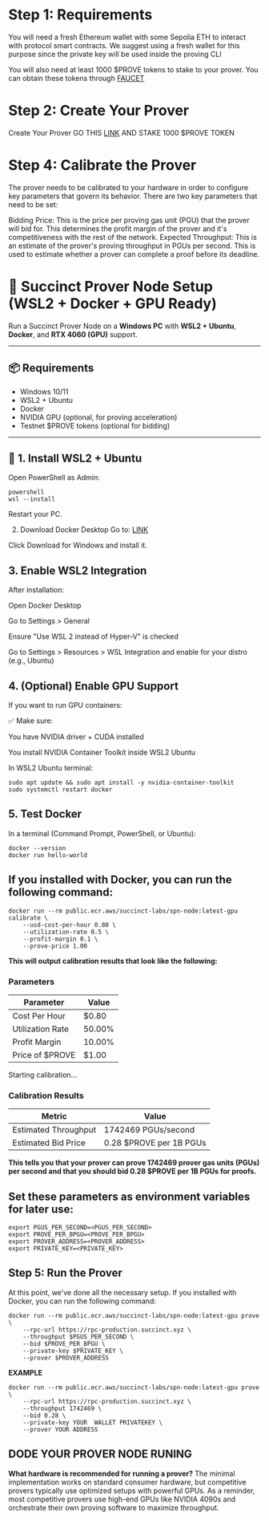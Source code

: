 # Step 1: Requirements
You will need a fresh Ethereum wallet with some Sepolia ETH to interact with protocol smart contracts. We suggest using a fresh wallet for this purpose since the private key will be used inside the proving CLI


You will also need at least 1000 $PROVE tokens to stake to your prover. You can obtain these tokens through [FAUCET](https://docs.google.com/forms/d/e/1FAIpQLSfgTpBL_wMWyyoxT6LxuMhiu-bex0cBg9kRTmxoKw3XOluOCA/viewform)

# Step 2: Create Your Prover

Create Your Prover GO THIS [LINK](https://staking.sepolia.succinct.xyz/prover) AND STAKE 1000 $PROVE TOKEN

# Step 4: Calibrate the Prover
The prover needs to be calibrated to your hardware in order to configure key parameters that govern its behavior. There are two key parameters that need to be set:

Bidding Price: This is the price per proving gas unit (PGU) that the prover will bid for. This determines the profit margin of the prover and it's competitiveness with the rest of the network.
Expected Throughput: This is an estimate of the prover's proving throughput in PGUs per second. This is used to estimate whether a prover can complete a proof before its deadline.


# 🧠 Succinct Prover Node Setup (WSL2 + Docker + GPU Ready)

Run a Succinct Prover Node on a **Windows PC** with **WSL2 + Ubuntu**, **Docker**, and **RTX 4060 (GPU)** support.

---

## 📦 Requirements

- Windows 10/11
- WSL2 + Ubuntu
- Docker
- NVIDIA GPU (optional, for proving acceleration)
- Testnet $PROVE tokens (optional for bidding)

---

## 🚀 1. Install WSL2 + Ubuntu

Open PowerShell as Admin:

```
powershell
wsl --install
```
Restart your PC.

2. Download Docker Desktop
Go to: [LINK](https://www.docker.com/products/docker-desktop/)

Click Download for Windows and install it.

## 3. Enable WSL2 Integration
After installation:

Open Docker Desktop

Go to Settings > General

Ensure "Use WSL 2 instead of Hyper-V" is checked

Go to Settings > Resources > WSL Integration and enable for your distro (e.g., Ubuntu)


## 4. (Optional) Enable GPU Support
If you want to run GPU containers:

✅ Make sure:

You have NVIDIA driver + CUDA installed

You install NVIDIA Container Toolkit inside WSL2 Ubuntu

In WSL2 Ubuntu terminal:
```
sudo apt update && sudo apt install -y nvidia-container-toolkit
sudo systemctl restart docker
```

## 5. Test Docker
In a terminal (Command Prompt, PowerShell, or Ubuntu):
```
docker --version
docker run hello-world
```


## If you installed with Docker, you can run the following command:

```
docker run --rm public.ecr.aws/succinct-labs/spn-node:latest-gpu calibrate \
    --usd-cost-per-hour 0.80 \
    --utilization-rate 0.5 \
    --profit-margin 0.1 \
    --prove-price 1.00
```

**This will output calibration results that look like the following:**

### Parameters

| Parameter        | Value  |
|------------------|--------|
| Cost Per Hour    | $0.80  |
| Utilization Rate | 50.00% |
| Profit Margin    | 10.00% |
| Price of $PROVE  | $1.00  |



Starting calibration...

### Calibration Results

| Metric               | Value                   |
|----------------------|-------------------------|
| Estimated Throughput | 1742469 PGUs/second     |
| Estimated Bid Price  | 0.28 $PROVE per 1B PGUs |


**This tells you that your prover can prove 1742469 prover gas units (PGUs) per second and that you should bid 0.28 $PROVE per 1B PGUs for proofs.**

## Set these parameters as environment variables for later use:

```
export PGUS_PER_SECOND=<PGUS_PER_SECOND>
export PROVE_PER_BPGU=<PROVE_PER_BPGU>
export PROVER_ADDRESS=<PROVER_ADDRESS>
export PRIVATE_KEY=<PRIVATE_KEY>
```

## Step 5: Run the Prover
At this point, we've done all the necessary setup. If you installed with Docker, you can run the following command:

```
docker run --rm public.ecr.aws/succinct-labs/spn-node:latest-gpu prove \
    --rpc-url https://rpc-production.succinct.xyz \
    --throughput $PGUS_PER_SECOND \
    --bid $PROVE_PER_BPGU \
    --private-key $PRIVATE_KEY \
    --prover $PROVER_ADDRESS
```
**EXAMPLE**
```
docker run --rm public.ecr.aws/succinct-labs/spn-node:latest-gpu prove \
    --rpc-url https://rpc-production.succinct.xyz \
    --throughput 1742469 \
    --bid 0.28 \
    --private-key YOUR  WALLET PRIVATEKEY \
    --prover YOUR ADDRESS 
```


## DODE YOUR PROVER NODE RUNING

**What hardware is recommended for running a prover?**
The minimal implementation works on standard consumer hardware, but competitive provers typically use optimized setups with powerful GPUs. As a reminder, most competitive provers use high-end GPUs like NVIDIA 4090s and orchestrate their own proving software to maximize throughput.



